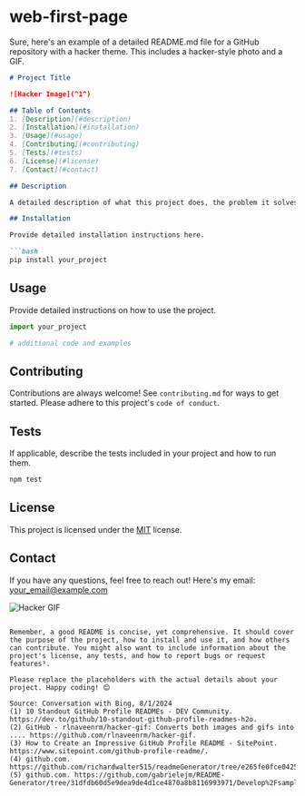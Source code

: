 # web-first-page
Sure, here's an example of a detailed README.md file for a GitHub repository with a hacker theme. This includes a hacker-style photo and a GIF. 

```markdown
# Project Title

![Hacker Image](^1^)

## Table of Contents
1. [Description](#description)
2. [Installation](#installation)
3. [Usage](#usage)
4. [Contributing](#contributing)
5. [Tests](#tests)
6. [License](#license)
7. [Contact](#contact)

## Description

A detailed description of what this project does, the problem it solves, and who it's for.

## Installation

Provide detailed installation instructions here.

```bash
pip install your_project
```

## Usage

Provide detailed instructions on how to use the project.

```python
import your_project

# additional code and examples
```

## Contributing

Contributions are always welcome! See `contributing.md` for ways to get started. Please adhere to this project's `code of conduct`.

## Tests

If applicable, describe the tests included in your project and how to run them.

```bash
npm test
```

## License

This project is licensed under the [MIT](https://choosealicense.com/licenses/mit/) license.

## Contact

If you have any questions, feel free to reach out! Here's my email: your_email@example.com

![Hacker GIF](^2^)
```

Remember, a good README is concise, yet comprehensive. It should cover the purpose of the project, how to install and use it, and how others can contribute. You might also want to include information about the project's license, any tests, and how to report bugs or request features³.

Please replace the placeholders with the actual details about your project. Happy coding! 😊

Source: Conversation with Bing, 8/1/2024
(1) 10 Standout GitHub Profile READMEs - DEV Community. https://dev.to/github/10-standout-github-profile-readmes-h2o.
(2) GitHub - rlnaveenrm/hacker-gif: Converts both images and gifs into .... https://github.com/rlnaveenrm/hacker-gif.
(3) How to Create an Impressive GitHub Profile README - SitePoint. https://www.sitepoint.com/github-profile-readme/.
(4) github.com. https://github.com/richardwalter515/readmeGenerator/tree/e265fe0fce042530048249a92bcf551b16f32e78/Develop%2Findex.js.
(5) github.com. https://github.com/gabrielejm/README-Generator/tree/31dfdb60d5e9dea9de4d1ce4870a8b8116993971/Develop%2Fsampleproject.md.
